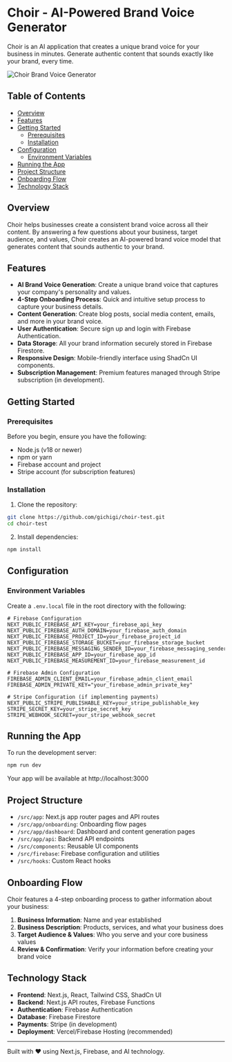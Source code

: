 # Choir - AI-Powered Brand Voice Generator

Choir is an AI application that creates a unique brand voice for your business in minutes. Generate authentic content that sounds exactly like your brand, every time.

![Choir Brand Voice Generator](https://github.com/gichigi/choir-test/raw/main/public/choir-screenshot.png)

## Table of Contents
- [Overview](#overview)
- [Features](#features)
- [Getting Started](#getting-started)
  - [Prerequisites](#prerequisites)
  - [Installation](#installation)
- [Configuration](#configuration)
  - [Environment Variables](#environment-variables)
- [Running the App](#running-the-app)
- [Project Structure](#project-structure)
- [Onboarding Flow](#onboarding-flow)
- [Technology Stack](#technology-stack)

## Overview
Choir helps businesses create a consistent brand voice across all their content. By answering a few questions about your business, target audience, and values, Choir creates an AI-powered brand voice model that generates content that sounds authentic to your brand.

## Features
- **AI Brand Voice Generation**: Create a unique brand voice that captures your company's personality and values.
- **4-Step Onboarding Process**: Quick and intuitive setup process to capture your business details.
- **Content Generation**: Create blog posts, social media content, emails, and more in your brand voice.
- **User Authentication**: Secure sign up and login with Firebase Authentication.
- **Data Storage**: All your brand information securely stored in Firebase Firestore.
- **Responsive Design**: Mobile-friendly interface using ShadCn UI components.
- **Subscription Management**: Premium features managed through Stripe subscription (in development).

## Getting Started

### Prerequisites
Before you begin, ensure you have the following:
- Node.js (v18 or newer)
- npm or yarn
- Firebase account and project
- Stripe account (for subscription features)

### Installation
1. Clone the repository:
```bash
git clone https://github.com/gichigi/choir-test.git
cd choir-test
```

2. Install dependencies:
```bash
npm install
```

## Configuration

### Environment Variables
Create a `.env.local` file in the root directory with the following:

```
# Firebase Configuration
NEXT_PUBLIC_FIREBASE_API_KEY=your_firebase_api_key
NEXT_PUBLIC_FIREBASE_AUTH_DOMAIN=your_firebase_auth_domain
NEXT_PUBLIC_FIREBASE_PROJECT_ID=your_firebase_project_id
NEXT_PUBLIC_FIREBASE_STORAGE_BUCKET=your_firebase_storage_bucket
NEXT_PUBLIC_FIREBASE_MESSAGING_SENDER_ID=your_firebase_messaging_sender_id
NEXT_PUBLIC_FIREBASE_APP_ID=your_firebase_app_id
NEXT_PUBLIC_FIREBASE_MEASUREMENT_ID=your_firebase_measurement_id

# Firebase Admin Configuration
FIREBASE_ADMIN_CLIENT_EMAIL=your_firebase_admin_client_email
FIREBASE_ADMIN_PRIVATE_KEY="your_firebase_admin_private_key"

# Stripe Configuration (if implementing payments)
NEXT_PUBLIC_STRIPE_PUBLISHABLE_KEY=your_stripe_publishable_key
STRIPE_SECRET_KEY=your_stripe_secret_key
STRIPE_WEBHOOK_SECRET=your_stripe_webhook_secret
```

## Running the App

To run the development server:
```bash
npm run dev
```

Your app will be available at http://localhost:3000

## Project Structure
- `/src/app`: Next.js app router pages and API routes
- `/src/app/onboarding`: Onboarding flow pages
- `/src/app/dashboard`: Dashboard and content generation pages
- `/src/app/api`: Backend API endpoints
- `/src/components`: Reusable UI components
- `/src/firebase`: Firebase configuration and utilities
- `/src/hooks`: Custom React hooks

## Onboarding Flow
Choir features a 4-step onboarding process to gather information about your business:

1. **Business Information**: Name and year established
2. **Business Description**: Products, services, and what your business does
3. **Target Audience & Values**: Who you serve and your core business values
4. **Review & Confirmation**: Verify your information before creating your brand voice

## Technology Stack
- **Frontend**: Next.js, React, Tailwind CSS, ShadCn UI
- **Backend**: Next.js API routes, Firebase Functions
- **Authentication**: Firebase Authentication
- **Database**: Firebase Firestore
- **Payments**: Stripe (in development)
- **Deployment**: Vercel/Firebase Hosting (recommended)

---

Built with ❤️ using Next.js, Firebase, and AI technology.
